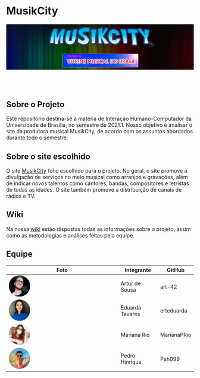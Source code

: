 # MusikCity

![](img/musikCity.png)

<br> <br/>

## Sobre o Projeto
Este repositório destina-se à matéria de Interação Humano-Computador da Universidade de Brasília, no semestre de 2021.1. Nosso objetivo é analisar o site da produtora musical MusikCity, de acordo com os assuntos abordados durante todo o semestre. 

## Sobre o site escolhido
O site [MusikCity](https://musikcity.mus.br/) foi o escolhido para o projeto. No geral, o site promove a divulgação de serviços no meio musical como arranjos e gravações, além de indicar novos talentos como cantores, bandas, compositores e letristas de todas as idades. O site também promove a distribuição de canais de rádios e TV.

## Wiki

Na nossa [wiki](https://interacao-humano-computador.github.io/2021.1-MusikCity/) estão dispostas todas as informações sobre o projeto, assim como as metodologias e análises
feitas pela equipe. 


## Equipe

Foto                                 |Integrante      |GitHub
-------------------------------------|--------------  |------
<img src="img/Artur.png" width="20%">|Artur de Sousa  |art-42
<img src="img/Duda.png" width="20%"> |Eduarda Tavares |erteduarda
<img src="img/Mari.png" width="20%"> |Mariana Rio     |MarianaPRio
<img src="img/pedro.png" width="20%">|Pedro Hinrique  |Peh099